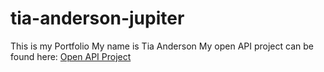 # tia-anderson-jupiter
This is my Portfolio
My name is Tia Anderson
My open API project can be found here: [Open API Project](https://github.com/Miss-Tia/API_Proj)